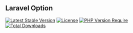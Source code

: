 ## Laravel Option
[![Latest Stable Version](http://poser.pugx.org/phpunit/phpunit/v)](https://packagist.org/packages/cafesource/option) 
[![License](http://poser.pugx.org/phpunit/phpunit/license)](https://packagist.org/packages/phpunit/phpunit) 
[![PHP Version Require](http://poser.pugx.org/phpunit/phpunit/require/php)](https://packagist.org/packages/phpunit/phpunit)
[![Total Downloads](http://poser.pugx.org/phpunit/phpunit/downloads)](https://packagist.org/packages/cafesource/option)